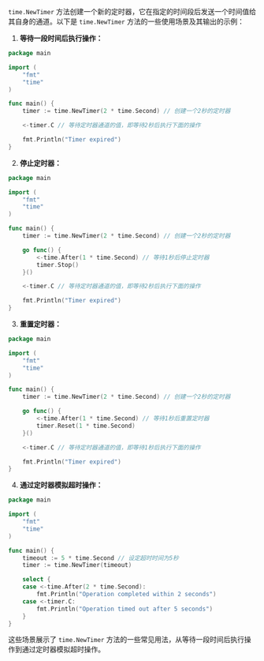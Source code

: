 `time.NewTimer` 方法创建一个新的定时器，它在指定的时间段后发送一个时间值给其自身的通道。以下是 `time.NewTimer` 方法的一些使用场景及其输出的示例：

1. **等待一段时间后执行操作：**

```go
package main

import (
	"fmt"
	"time"
)

func main() {
	timer := time.NewTimer(2 * time.Second) // 创建一个2秒的定时器

	<-timer.C // 等待定时器通道的值，即等待2秒后执行下面的操作

	fmt.Println("Timer expired")
}
```

2. **停止定时器：**

```go
package main

import (
	"fmt"
	"time"
)

func main() {
	timer := time.NewTimer(2 * time.Second) // 创建一个2秒的定时器

	go func() {
		<-time.After(1 * time.Second) // 等待1秒后停止定时器
		timer.Stop()
	}()

	<-timer.C // 等待定时器通道的值，即等待2秒后执行下面的操作

	fmt.Println("Timer expired")
}
```

3. **重置定时器：**

```go
package main

import (
	"fmt"
	"time"
)

func main() {
	timer := time.NewTimer(2 * time.Second) // 创建一个2秒的定时器

	go func() {
		<-time.After(1 * time.Second) // 等待1秒后重置定时器
		timer.Reset(1 * time.Second)
	}()

	<-timer.C // 等待定时器通道的值，即等待1秒后执行下面的操作

	fmt.Println("Timer expired")
}
```

4. **通过定时器模拟超时操作：**

```go
package main

import (
	"fmt"
	"time"
)

func main() {
	timeout := 5 * time.Second // 设定超时时间为5秒
	timer := time.NewTimer(timeout)

	select {
	case <-time.After(2 * time.Second):
		fmt.Println("Operation completed within 2 seconds")
	case <-timer.C:
		fmt.Println("Operation timed out after 5 seconds")
	}
}
```

这些场景展示了 `time.NewTimer` 方法的一些常见用法，从等待一段时间后执行操作到通过定时器模拟超时操作。
